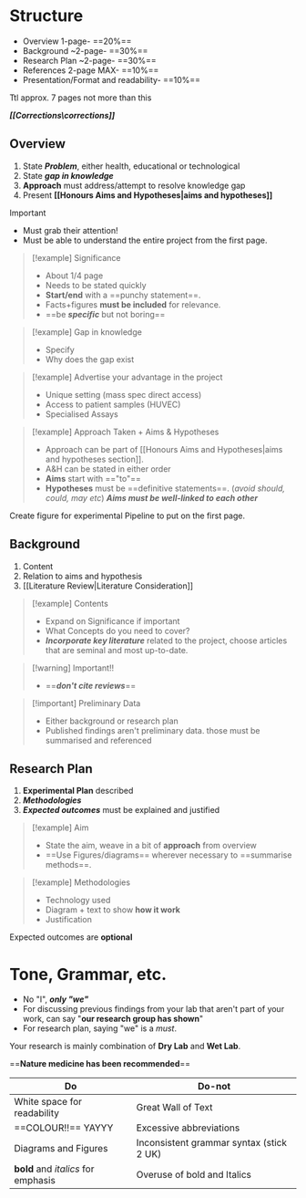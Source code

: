 # Structure
- Overview 1-page- ==20%==
- Background ~2-page- ==30%==
- Research Plan ~2-page- ==30%==
- References 2-page MAX- ==10%==
- Presentation/Format and readability- ==10%==

Ttl approx. 7 pages not more than this

***[[Corrections\corrections]]***
## Overview
1. State ***Problem***, either health, educational or technological
2. State ***gap in knowledge***
3. **Approach** must address/attempt to resolve knowledge gap
4. Present **[[Honours Aims and Hypotheses|aims and hypotheses]]**
 
> [!important]
> - Must grab their attention!
> - Must be able to understand the entire project from the first page.

> [!example] Significance
> - About 1/4 page
> - Needs to be stated quickly
> - **Start/end** with a ==punchy statement==.
> - Facts+figures **must be included** for relevance.
> - ==be ***specific*** but not boring==

> [!example] Gap in knowledge
> - Specify
> - Why does the gap exist

> [!example] Advertise your advantage in the project
> - Unique setting (mass spec direct access)
> - Access to patient samples (HUVEC)
> - Specialised Assays

> [!example] Approach Taken + Aims & Hypotheses
> - Approach can be part of [[Honours Aims and Hypotheses|aims and hypotheses section]].
> - A&H can be stated in either order
> - **Aims** start with =="to"==
> - **Hypotheses** must be ==definitive statements==. (*avoid should, could, may etc*)
> ***Aims must be well-linked to each other***

Create figure for experimental Pipeline to put on the first page.

## Background
1. Content
2. Relation to aims and hypothesis
3. [[Literature Review|Literature Consideration]]

> [!example] Contents
> - Expand on Significance if important
> - What Concepts do you need to cover?
> - ***Incorporate key literature*** related to the project, choose articles that are seminal and most up-to-date.

> [!warning] Important!!
> - ==***don't cite reviews***==

> [!important] Preliminary Data
> - Either background or research plan
> - Published findings aren't preliminary data. those must be summarised and referenced

## Research Plan
1. **Experimental Plan** described
2. ***Methodologies***
3. ***Expected outcomes*** must be explained and justified

> [!example] Aim
> - State the aim, weave in a bit of **approach** from overview
> - ==Use Figures/diagrams== wherever necessary to ==summarise methods==.

> [!example] Methodologies
> - Technology used
> - Diagram + text to show **how it work**
> - Justification

Expected outcomes are **optional**

# Tone, Grammar, etc.

- No "I", ***only "we"***
- For discussing previous findings from your lab that aren't part of your work, can say "**our research group has shown**"
- For research plan, saying "we" is a *must*.

Your research is mainly combination of **Dry Lab** and **Wet Lab**.

==**Nature medicine has been recommended**==


| Do                                  | Do-not                                   |
| ----------------------------------- | ---------------------------------------- |
| White space for readability         | Great Wall of Text                       |
| ==COLOUR!!== YAYYY                  | Excessive abbreviations                  |
| Diagrams and Figures                | Inconsistent grammar syntax (stick 2 UK) |
| **bold** and *italics* for emphasis | Overuse of bold and Italics              |

